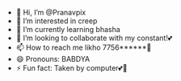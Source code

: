 - 👋 Hi, I’m @Pranavpix
- 👀 I’m interested in creep
- 🌱 I’m currently learning bhasha
- 💞️ I’m looking to collaborate with my constant!💕
- 📫 How to reach me likho 7756******🌚
- 😄 Pronouns: BABDYA
- ⚡ Fun fact: Taken by computer💕💍

<!---
Pranavpix/Pranavpix is a ✨ special ✨ repository because its `README.md` (this file) appears on your GitHub profile.
You can click the Preview link to take a look at your changes.
--->
